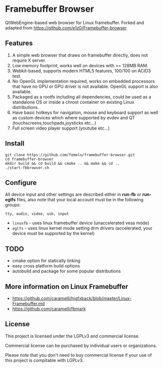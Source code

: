 # Framebuffer Browser

QtWebEngine-based web browser for Linux framebuffer. Forked and adapted from https://github.com/e1z0/Framebuffer-browser.

## Features

1. A simple web browser that draws on framebuffer directly, does not require X server.
2. Low memory footprint, works well on devices with >= 128MB RAM.
3. Webkit-based, supports modern HTML5 features, 100/100 on ACID3 test.
4. No OpenGL implementation required, works on embedded processors that have no GPU or GPU driver is not available. OpenGL support is also available.
5. Packaged as a rootfs including all dependencies, could be used as a standalone OS or inside a chroot container on existing Linux distributions.
6. Have basic hotkeys for navigation, mouse and keyboard support as well as custom devices which where supported by evdev and QT (touchscreens,touchpads,joysticks etc...)
7. Full screen video player support (youtube etc...)

## Install

```shell
git clone https://github.com/femelo/framebuffer-browser.git
cd framebuffer-browser
mkdir build && cd build && cmake .. && make && cd ..
./start-fbbrowser.sh
```

## Configure

All device input and other settings are described either in **run-fb** or **run-eglfs** files, also note that your local account must be in the following groups:

```shell
tty, audio, video, usb, input
```

- `linuxfb` - uses linux framebuffer device (unaccelerated vesa mode)
- `eglfs` - uses linux kernel mode setting drm drivers (accelerated, your device must be supported by the kernel)

## TODO

- cmake option for statically linking
- easy cross platform build options
- autobuild and package for some popular distributions

## More information on Linux Framebuffer

- https://github.com/caramelli/higfxback/blob/master/Linux-Framebuffer.md
- https://github.com/caramelli/fbmark

## License

This project is licensed under the LGPLv3 and commercial license.

Commercial license can be purchased by individual users or organizations.

Please note that you don't need to buy commercial license if your use of this project is compitable with LGPLv3.
